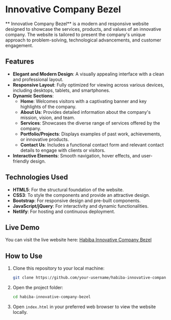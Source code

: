 
#  Innovative Company Bezel

** Innovative Company Bezel** is a modern and responsive website designed to showcase the services, products, and values of an innovative company. The website is tailored to present the company's unique approach to problem-solving, technological advancements, and customer engagement. 

## Features

- **Elegant and Modern Design**: A visually appealing interface with a clean and professional layout.
- **Responsive Layout**: Fully optimized for viewing across various devices, including desktops, tablets, and smartphones.
- **Dynamic Sections**:
  - **Home**: Welcomes visitors with a captivating banner and key highlights of the company.
  - **About Us**: Provides detailed information about the company's mission, vision, and team.
  - **Services**: Showcases the diverse range of services offered by the company.
  - **Portfolio/Projects**: Displays examples of past work, achievements, or innovative products.
  - **Contact Us**: Includes a functional contact form and relevant contact details to engage with clients or visitors.
- **Interactive Elements**: Smooth navigation, hover effects, and user-friendly design.

## Technologies Used

- **HTML5**: For the structural foundation of the website.
- **CSS3**: To style the components and provide an attractive design.
- **Bootstrap**: For responsive design and pre-built components.
- **JavaScript/jQuery**: For interactivity and dynamic functionalities.
- **Netlify**: For hosting and continuous deployment.

## Live Demo

You can visit the live website here: [Habiba Innovative Company Bezel](https://habiba-innovative-company-bezel.netlify.app)

## How to Use

1. Clone this repository to your local machine:
   ```bash
   git clone https://github.com/your-username/habiba-innovative-company-bezel.git
   ```
2. Open the project folder:
   ```bash
   cd habiba-innovative-company-bezel
   ```
3. Open `index.html` in your preferred web browser to view the website locally.



